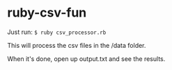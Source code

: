 ruby-csv-fun
============
Just run: 
`$ ruby csv_processor.rb`

This will process the csv files in the /data folder.


When it's done, open up output.txt and see the results.